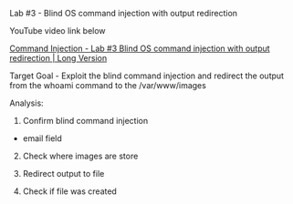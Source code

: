Lab #3 - Blind OS command injection with output redirection

YouTube video link below

[Command Injection - Lab #3 Blind OS command injection with output redirection | Long Version](https://youtu.be/Gf2_UWsYrpM?list=PLuyTk2_mYISK9ywsFZZOT1LuO3Eb7Wq5q)

Target Goal - Exploit the blind command injection and redirect the output from the whoami command to the /var/www/images


Analysis:

1. Confirm blind command injection
- email field

2. Check where images are store

3. Redirect output to file

4. Check if file was created

 
